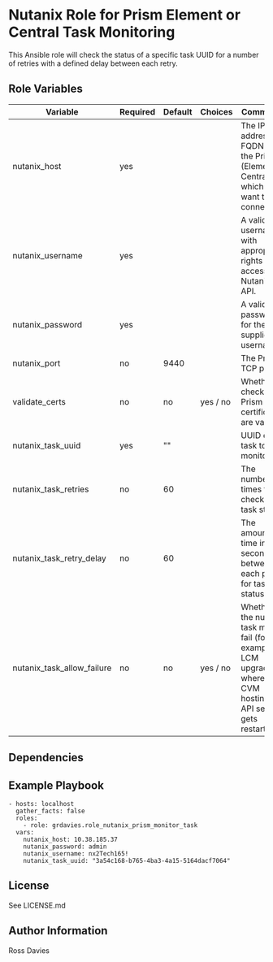 # Nutanix Role for Prism Element or Central Task Monitoring

This Ansible role will check the status of a specific task UUID for a number of retries with a defined delay between each retry.

## Role Variables

| Variable                   | Required | Default | Choices                                                                         | Comments                                                                                                                                           |
|----------------------------|----------|---------|---------------------------------------------------------------------------------|----------------------------------------------------------------------------------------------------------------------------------------------------|
| nutanix_host               | yes      |         |                                                                                 | The IP address or FQDN for the Prism (Element or Central) to which you want to connect.                                                            |
| nutanix_username           | yes      |         |                                                                                 | A valid username with appropriate rights to access the Nutanix API.                                                                                |
| nutanix_password           | yes      |         |                                                                                 | A valid password for the supplied username.                                                                                                        |
| nutanix_port               | no       | 9440    |                                                                                 | The Prism TCP port.                                                                                                                                |
| validate_certs             | no       | no      | yes / no                                                                        | Whether to check if Prism UI certificates are valid.                                                                                               |
| nutanix_task_uuid          | yes      | ""      |                                                                                 | UUID of task to be monitored                                                                                                                       |
| nutanix_task_retries       | no       | 60      |                                                                                 | The number of times to check the task status                                                                                                       |
| nutanix_task_retry_delay   | no       | 60      |                                                                                 | The amount of time in seconds between each poll for task status                                                                                    |
| nutanix_task_allow_failure | no       | no      | yes / no                                                                        | Whether the nutanix task may fail (for example an LCM upgrade where the CVM hosting the API service gets restarted)                                |

## Dependencies

## Example Playbook

```
- hosts: localhost
  gather_facts: false
  roles:
    - role: grdavies.role_nutanix_prism_monitor_task
  vars:
    nutanix_host: 10.38.185.37
    nutanix_password: admin
    nutanix_username: nx2Tech165!
    nutanix_task_uuid: "3a54c168-b765-4ba3-4a15-5164dacf7064"
```

## License

See LICENSE.md

## Author Information

Ross Davies
